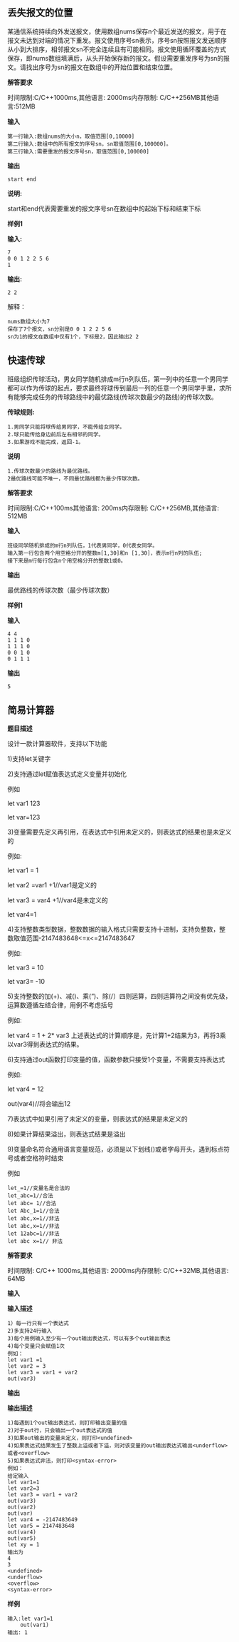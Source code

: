 ## 丢失报文的位置

某通信系统持续向外发送报文，使用数组nums保存n个最近发送的报文，用于在报文未达到对端的情况下重发。报文使用序号sn表示，序号sn按照报文发送顺序从小到大排序，相邻报文sn不完全连续且有可能相同。报文使用循环覆盖的方式保存，即nums数组填满后，从头开始保存新的报文。假设需要重发序号为sn的报文。请找出序号为sn的报文在数组中的开始位置和结束位置。

**解答要求**

时间限制:C/C++1000ms,其他语言: 2000ms内存限制: C/C++256MB其他语言:512MB

**输入**

```
第一行输入:数组nums的大小n，取值范围[0,10000]
第二行输入:数组中的所有报文的序号sn，sn取值范围[0,100000]。
第三行输入:需要重发的报文序号sn，取值范围[0,100000]
```

**输出**

```
start end
```

**说明:**

start和end代表需要重发的报文序号sn在数组中的起始下标和结束下标

**样例1**

**输入:**

```
7
0 0 1 2 2 5 6
1
```

**输出:**

```
2 2
```

解释：

```
nums数组大小为7
保存了7个报文，sn分别是0 0 1 2 2 5 6
sn为1的报文在数组中仅有1个，下标是2，因此输出2 2
```

## 快速传球

班级组织传球活动，男女同学随机排成m行n列队伍，第一列中的任意一个男同学都可以作为传球的起点，要求最终将球传到最后一列的任意一个男同学手里，求所有能够完成任务的传球路线中的最优路线(传球次数最少的路线)的传球次数。

**传球规则:**

```
1.男同学只能将球传给男同学，不能传给女同学。
2.球只能传给身边前后左右相邻的同学。
3.如果游戏不能完成，返回-1。
```

**说明**

```
1.传球次数最少的路线为最优路线。
2最优路线可能不唯一，不同最优路线都为最少传球次数。
```

**解答要求**

时间限制:C/C++100ms其他语言: 200ms内存限制: C/C++256MB,其他语言: 512MB

**输入**

```
班级同学随机排成的m行n列队伍，1代表男同学，0代表女同学。
输入第一行包含两个用空格分开的整数m[1,30]和n [1,30]，表示m行n列的队伍;
接下来是m行每行包含n个用空格分开的整数1或0。
```

**输出**

最优路线的传球次数（最少传球次数）

**样例1**

**输入**

```
4 4
1 1 1 0
1 1 1 0
0 0 1 0
0 1 1 1
```

**输出**

```
5
```

## 简易计算器

**题目描述**

设计一款计算器软件，支持以下功能

1)支持let关键字

2)支持通过let赋值表达式定义变量并初始化

例如

let var1 123

let var=123

3)变量需要先定义再引用，在表达式中引用未定义的，则表达式的结果也是未定义的

例如:

let var1 = 1

let var2 =var1 +1//var1是定义的

let var3 = var4 +1//var4是未定义的

let var4=1

4)支持整数类型数据，整数数据的输入格式只需要支持十进制，支持负整数，整数取值范围-2147483648<=x<=2147483647

例如:

let var3 = 10

let var3= -10

5)支持整数的加(+)、减()、乘(“)、除(/）四则运算，四则运算符之间没有优先级，运算数遵循左结合律，用例不考虑括号

例如:

let var4 = 1 + 2* var3 上述表达式的计算顺序是，先计算1+2结果为3，再将3乘以var3得到表达式的结果。

6)支持通过out函数打印变量的值，函数参数只接受1个变量，不需要支持表达式

例如:

let var4 = 12

out(var4)//将会输出12

7)表达式中如果引用了未定义的变量，则表达式的结果是未定义的

8)如果计算结果溢出，则表达式结果是溢出

9)变量命名符合通用语言变量规范，必须是以下划线()或者字母开头，遇到标点符号或者空格符时结束

例如

```
let_=1//变量名是合法的
let_abc=1//合法
let abc= 1//合法
let Abc_1=1//合法
let abc,x=1//非法
let abc,x=1//非法
let 12abc=1//非法
let abc x=1// 非法
```

**解答要求**

时间限制: C/C++ 1000ms,其他语言: 2000ms内存限制: C/C++32MB,其他语言: 64MB

**输入**

**输入描述**

```
1）每一行只有一个表达式
2)多支持24行输入
3)每个用例输入至少有一个out输出表达式，可以有多个out输出表达
4)每个变量只会赋值1次
例如：
let var1 =1
let var2 = 3
let var3 = var1 + var2
out(var3)
```

**输出**

**输出描述**

```
1)每遇到1个out输出表达式，则打印输出变量的值
2)对于out行，只会输出一个out表达式的值
3)如果out输出的变量未定义，则打印<undefined>
4)如果表达式结果发生了整数上溢或者下溢，则对该变量的out输出表达式输出<underflow>或者<overflow>
5)如果表达式非法，则打印<syntax-error>
例如：
给定输入
let var1=1
let var2=3
let var3 = var1 + var2
out(var3)
out(var2)
out(var)
let var4 = -2147483649
let var5 = 2147483648
out(var4)
out(var5)
let xy = 1
输出为
4
3
<undefined>
<underflow>
<overflow>
<syntax-error>
```

**样例**

```
输入:let var1=1
    out(var1)
输出: 1
```